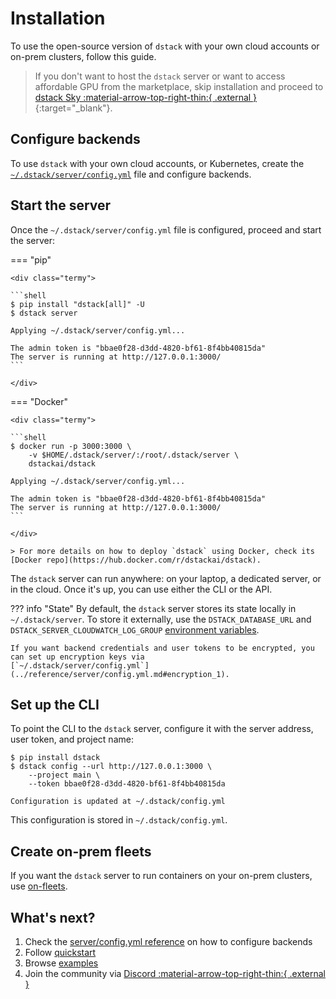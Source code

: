 # Installation

[//]: # (??? info "dstack Sky")
[//]: # (    If you don't want to host the `dstack` server yourself or would like to access GPU from the `dstack` marketplace, you can use)
[//]: # (    `dstack`'s hosted version, proceed to [dstack Sky]&#40;#dstack-sky&#41;.)

To use the open-source version of `dstack` with your own cloud accounts or on-prem clusters, follow this guide.

> If you don't want to host the `dstack` server or want to access affordable GPU from the marketplace,
> skip installation and proceed to [dstack Sky :material-arrow-top-right-thin:{ .external }](https://sky.dstack.ai){:target="_blank"}.

## Configure backends

To use `dstack` with your own cloud accounts, or Kubernetes,
create the [`~/.dstack/server/config.yml`](../reference/server/config.yml.md) file and configure backends.

## Start the server

Once the `~/.dstack/server/config.yml` file is configured, proceed and start the server:

=== "pip"

    <div class="termy">
    
    ```shell
    $ pip install "dstack[all]" -U
    $ dstack server

    Applying ~/.dstack/server/config.yml...

    The admin token is "bbae0f28-d3dd-4820-bf61-8f4bb40815da"
    The server is running at http://127.0.0.1:3000/
    ```
    
    </div>

=== "Docker"

    <div class="termy">
    
    ```shell
    $ docker run -p 3000:3000 \
        -v $HOME/.dstack/server/:/root/.dstack/server \
        dstackai/dstack

    Applying ~/.dstack/server/config.yml...

    The admin token is "bbae0f28-d3dd-4820-bf61-8f4bb40815da"
    The server is running at http://127.0.0.1:3000/
    ```
        
    </div>

    > For more details on how to deploy `dstack` using Docker, check its [Docker repo](https://hub.docker.com/r/dstackai/dstack).

The `dstack` server can run anywhere: on your laptop, a dedicated server, or in the cloud. Once it's up, you
can use either the CLI or the API.

??? info "State"
    By default, the `dstack` server stores its state locally in `~/.dstack/server`.
    To store it externally, use the `DSTACK_DATABASE_URL` and 
    `DSTACK_SERVER_CLOUDWATCH_LOG_GROUP` [environment variables](../reference/cli/index.md#environment-variables).

    If you want backend credentials and user tokens to be encrypted, you can set up encryption keys via
    [`~/.dstack/server/config.yml`](../reference/server/config.yml.md#encryption_1).

## Set up the CLI

To point the CLI to the `dstack` server, configure it
with the server address, user token, and project name:

<div class="termy">

```shell
$ pip install dstack
$ dstack config --url http://127.0.0.1:3000 \
    --project main \
    --token bbae0f28-d3dd-4820-bf61-8f4bb40815da
    
Configuration is updated at ~/.dstack/config.yml
```

</div>

This configuration is stored in `~/.dstack/config.yml`.

## Create on-prem fleets

If you want the `dstack` server to run containers on your on-prem clusters,
use [on-fleets](../concepts/fleets.md#__tabbed_1_2).

## What's next?

1. Check the [server/config.yml reference](../reference/server/config.yml.md) on how to configure backends
2. Follow [quickstart](../quickstart.md)
3. Browse [examples](/examples)
4. Join the community via [Discord :material-arrow-top-right-thin:{ .external }](https://discord.gg/u8SmfwPpMd)